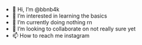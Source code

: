 - 👋 Hi, I’m @bbnb4k
- 👀 I’m interested in learning the basics
- 🌱 I’m currently doing nothing rn
- 💞️ I’m looking to collaborate on not really sure yet 
- 📫 How to reach me instagram 

<!---
bbnb4k/bbnb4k is a ✨ special ✨ repository because its `README.md` (this file) appears on your GitHub profile.
You can click the Preview link to take a look at your changes.
--->
